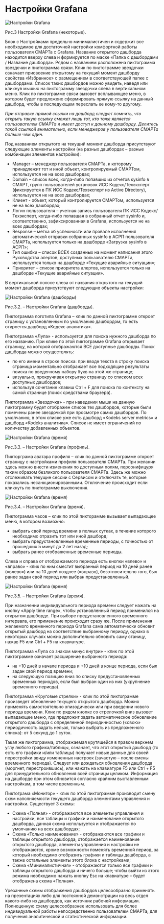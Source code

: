 # Настройки Grafana

<img src="/img/01_edited_top_2.png" alt="Настройки Grafana" aling=top>

Рис.3 Настройки Grafana (некоторые).

Блок с Настройками предельно минималистичен и содержит все необходимое для достаточной настройки комфортной работы пользователя СМАРТа с Grafana. Название открытого дашборда находится вверху слева и формируется по маске «Папка с дашбордами / Название дашборда». 
Рядом с названием расположена пиктограмма звездочки и пиктограмма связи. 
Клик по пиктограмме звездочки означает присвоение открытому на текущий момент дашборду свойства «Избранное» с размещением в соответствующей папке с дашбордами. Список таких дашбордов можно увидеть, наведя или кликнув мышью на пиктограмму звездочки слева в вертикальном меню.
Клик по пиктограмме связи вызовет всплывающее меню, в котором будет предложено сформировать прямую ссылку на данный дашборд, чтобы в последующем переслать ее кому-то другому.

_При отправке прямой ссылки на дашборд следует помнить, что открыть такую ссылку сможет лишь тот, кто тоже является пользователем СМАРТа и имеет доступ к данному дашборду. Делитесь такой ссылкой внимательно, если менеджеров у пользователя СМАРТа больше чем один._

Под названием открытого на текущий момент дашборда присутствуют следующие элементы настройки (на разных дашбордах – разные комбинации элементов настройки):
- Manager – менеджер пользователя СМАРТа, к которому принадлежит тот и иной объект, контролируемый СМАРТом, используется не на всех дашбордах;
- Domain – список всех, когда-либо попавших из отчетов sysinfo в СМАРТ, групп пользователей установок ИСС Кодекс/Техэксперт (фиксируется в ПК ИСС Кодекс/Техэксперт из Active Directory), используется не на всех дашбордах;
- Клиент - объект, который контролируется СМАРТом, используется не на всех дашбордах;
- Логин пользователя – учетная запись пользователя ПК ИСС Кодекс/Техэксперт, когда-либо попавшая в собранный отчет sysinfo и, соответственно, зафиксированная в Grafana, используется не на всех дашбордах;
- Response – метка об успешности или провале исполнения автоматической отправки собранных sysinfo в АСРП пользователя СМАРТа, используется только на дашборде «Загрузка sysinfo в АСРП»;
- Тип ошибки – список ВСЕХ созданных на момент написания этого Руководства алертов, доступных пользователю СМАРТа, используется только на дашборде «Текущие аварийные ситуации»;
- Приоритет – список приоритета алертов, используется только на дашборде «Текущие аварийные ситуации».

В вертикальной полосе слева от названия открытого на текущий момент дашборда присутствуют следующие объекты настройки:


<img src="/img/dashboards.JPG" alt="Настройки Grafana (дашборды)" aling=top>

Рис.3.2. – Настройки Grafana (дашборды).

Пиктограмма логотипа Grafana – клик по данной пиктограмме откроет страницу с установленным по умолчанию дашбордом, то есть откроется дашборд «Кодекс аналитика».

Пиктограмма «Лупа» - используется для поиска нужного дашборда по его названию. При клике по этой пиктограмме Grafana открывает страницу, на которой отображаются ВСЕ доступные дашборды. Поиск дашборда можно осуществлять: 
- по его имени в строке поиска: при вводе текста в строку поиска страница моментально отображает все подходящие результаты поиска по введенному набору букв на этой же странице;
- визуально, прокручивая открытую страницу со списком всех доступных дашбордов;
- используя сочетание клавиш Ctrl + F для поиска по контексту на самой странице (поиск средствами браузера).

Пиктограмма «Звездочка» - при наведении мыши на данную пиктограмму будет отображен список тех дашбордов, которые были помечены ранее звездочкой при просмотре самих дашбордов. По умолчанию, в этом списке уже есть дашборд «Kodeks server metrics» и дашборд «Kodeks аналитика». Список не имеет ограничений по количеству добавленных объектов.


<img src="/img/profile.JPG" alt="Настройки Grafana (время)" aling=top>

Рис.3.3. – Настройки Grafana (профиль).

Пикторграма аватара профиля – клик по данной пиктограмме откроет страницу с настройками профиля пользователя СМАРТа. 
При желании здесь можно внести изменения по доступным полям, персонифицуря таким образом безликого пользователя СМАРТа. Здесь же можно отслеживать текущие сессии с Сервисом и отключать те, которые показались несанкционированными. Отключение происходит если кликнуть по пиктограмме выключения.


<img src="/img/time.JPG" alt="Настройки Grafana (время)" aling=top>

Рис.3.4. – Настройки Grafana (время).

Пиктограмма часов – клик по этой пикторамме вызывает выпадающее меню, в котором возможно:
- выбрать свой период времени в полных сутках, в течение которого необходимо отразить тот или иной дашборд;
- выбрать предустановленные временные периоды, с точностью от прошедших 5 минут до 2 лет назад;
- выбрать ранее отображенные временные периоды.

Слева и справа от отображаемого периода есть кнопки «влево» и «вправо» - клик по ним сместит выбранный период на 10 дней ранее («влево») или на 10 дней позднее («вправо), безотносительно того, был ранее задан свой период или выбран предустановленный.


<img src="/img/time_2.png" alt="Настройки Grafana (время)" aling=top>

Рис.3.5. – Настройки Grafana (время).

При назначении индивидуального периода времени следует нажать на кнопку «Apply time range», чтобы установленный период применился на открытом дашборде. 
При выборе предустановленного временного интервала, его применение происходит сразу же.
После применения желаемого временного периода Grafana сама автоматически обновит открытый дашборд на соответствие выбранному периоду, однако в некоторых случаях можно дополнительно обновить саму станицу, нажав F5 или Ctrl + F5 на клавиатуре.

Пиктограмма «Лупа со знаком минус внутри» - клик по этой пиктограмме означает расширение выбранного периода:
- на +10 дней в начале периода и +10 дней в конце периода, если был задан свой период времени;
- на следующую позицию вниз по списку предустановленных временных периодов, если был выбран один из них (укрупнение временного периода).

Пиктограмма «Круговые стрелки» - клик по этой пиктограмме произведет обновление текущего открытого дашборда. Можно применять самостоятельно эпизодически или при введении нового периода времени. Клик по рядом кнопке со стрелочкой вниз вызовет выпадающее меню, где предложит задать автоматическое обновление открытого дашборда с определенной периодичностью («свою» периодичность задать нельзя, только выбрать из предложенного списка): от 5 секунд до 1 суток.

Такая же пиктограмма, отображаемая крутящейся в правом верхнем углу любого графика/таблицы, означает, что этот открытый дашборд (то есть его графики и/или таблицы) получает новые данные для своей перестройки ввиду измененных настроек (зачастую – после смены временного периода). Следует или дождаться обновления дашборда (моргнет, перестроившись), или нажать на клавиатуре F5 или Ctrl + F5 для принудительного обновления всей страницы целиком. Информация на дашборде при этом обновится согласно крайним выставленным настройкам, в том числе временным.

Пиктограма «Монитор»   - клик по этой пиктограмме производит смену схем наполняемости текущего дашборда элементами управления и настройки. Существует 3 схемы:
- Схема «Полная» - отображаются все элементы управления и настройки, все таблицы и графики и наименование открытого дашборда, данная схема используется и отображается по умолчанию на всех дашбордах;
- Схема «Только наименование» - отображаются все графики и таблицы открытого дашборда, отображается наименование открытого дашборда, элементы управления и настройки не отображаются, кроме возможности поменять временной период, за который необходимо отобразить графики и таблицы дашборда, а также остальные элементы этого блока с настройками;
- Схема «Минималистичная» - отображаются только все графики и таблицы открытого дашборда и ничего больше; чтобы выйти из этого режима необходимо нажать кнопку Esc на клавиатуре – будет отображена схема «Полная».

Урезанные схемы отображения дашбордов целесообразно применять на презентациях либо для постоянной демонстрации на весь отдел какого-либо из дашбордов, как источник рабочей информации. Полноценную схему целесообразнее использовать для более индивидуальной работы непосредственно пользователем СМАРТа, для получения аналитической и статистической информации.
